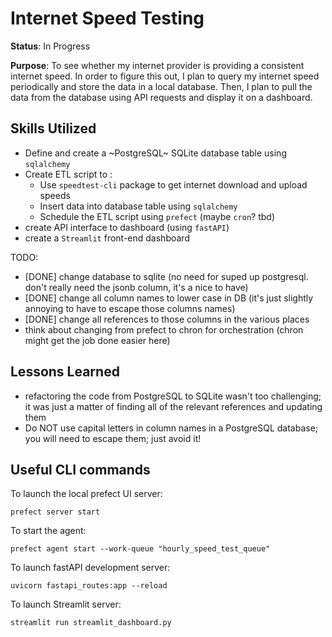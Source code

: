 # Internet Speed Testing

**Status**: In Progress

**Purpose**: To see whether my internet provider is providing a consistent internet speed.
In order to figure this out, I plan to query my internet speed periodically and store the data in a local database.
Then, I plan to pull the data from the database using API requests and display it on a dashboard.


## Skills Utilized
- Define and create a ~PostgreSQL~ SQLite database table using `sqlalchemy`
- Create ETL script to :
    - Use `speedtest-cli` package to get internet download and upload speeds
    - Insert data into database table using `sqlalchemy`
    - Schedule the ETL script using `prefect` (maybe `cron`? tbd)
- create API interface to dashboard (using `fastAPI`)
- create a `Streamlit` front-end dashboard    

TODO:
- [DONE] change database to sqlite (no need for suped up postgresql. don't really need the jsonb column, it's a nice to have)
- [DONE] change all column names to lower case in DB (it's just slightly annoying to have to escape those columns names)
- [DONE] change all references to those columns in the various places
- think about changing from prefect to chron for orchestration (chron might get the job done easier here) 

## Lessons Learned
- refactoring the code from PostgreSQL to SQLite wasn't too challenging; it was just a matter of finding all of the relevant references and updating them
- Do NOT use capital letters in column names in a PostgreSQL database; you will need to escape them; just avoid it!


## Useful CLI commands

To launch the local prefect UI server:
```
prefect server start
```

To start the agent:
```
prefect agent start --work-queue "hourly_speed_test_queue"
```

To launch fastAPI development server:
```
uvicorn fastapi_routes:app --reload
```

To launch Streamlit server:
```
streamlit run streamlit_dashboard.py
```
